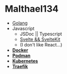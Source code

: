 #  Malthael134

- [Golang](https://go.dev/)
- Javascript
  - JSDoc || Typescript
  - [Svelte && SvelteKit](https://svelte.dev/)
  - (I don't like React...)
- [**Docker**](https://docker.com/)
- [**Podman**](https://podman.io/)
- [**Kubernetes**](https://kubernetes.io/)
- [**Traefik**](https://traefik.io/)
